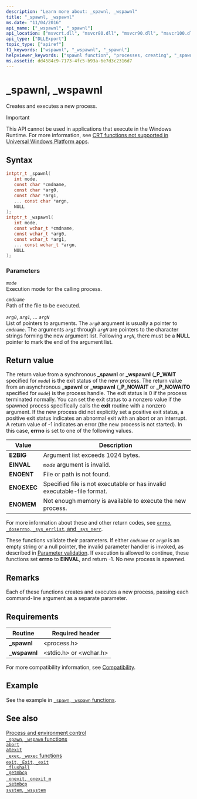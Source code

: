 ```yaml
---
description: "Learn more about: _spawnl, _wspawnl"
title: "_spawnl, _wspawnl"
ms.date: "11/04/2016"
api_name: ["_wspawnl", "_spawnl"]
api_location: ["msvcrt.dll", "msvcr80.dll", "msvcr90.dll", "msvcr100.dll", "msvcr100_clr0400.dll", "msvcr110.dll", "msvcr110_clr0400.dll", "msvcr120.dll", "msvcr120_clr0400.dll", "ucrtbase.dll", "api-ms-win-crt-process-l1-1-0.dll"]
api_type: ["DLLExport"]
topic_type: ["apiref"]
f1_keywords: ["wspawnl", "_wspawnl", "_spawnl"]
helpviewer_keywords: ["spawnl function", "processes, creating", "_spawnl function", "processes, executing new", "_wspawnl function", "wspawnl function", "process creation"]
ms.assetid: dd4584c9-7173-4fc5-b93a-6e7d3c2316d7
---
```

# _spawnl, _wspawnl

Creates and executes a new process.

> [!IMPORTANT]
> This API cannot be used in applications that execute in the Windows Runtime. For more information, see [CRT functions not supported in Universal Windows Platform apps](../../cppcx/crt-functions-not-supported-in-universal-windows-platform-apps.md).

## Syntax

```C
intptr_t _spawnl(
   int mode,
   const char *cmdname,
   const char *arg0,
   const char *arg1,
   ... const char *argn,
   NULL
);
intptr_t _wspawnl(
   int mode,
   const wchar_t *cmdname,
   const wchar_t *arg0,
   const wchar_t *arg1,
   ... const wchar_t *argn,
   NULL
);
```

### Parameters

*`mode`*\
Execution mode for the calling process.

*`cmdname`*\
Path of the file to be executed.

*`arg0`*, *`arg1`*, ... *`argN`*\
List of pointers to arguments. The *`arg0`* argument is usually a pointer to *`cmdname`*. The arguments *`arg1`* through *`argN`* are pointers to the character strings forming the new argument list. Following *`argN`*, there must be a **NULL** pointer to mark the end of the argument list.

## Return value

The return value from a synchronous **_spawnl** or **_wspawnl** (**_P_WAIT** specified for *`mode`*) is the exit status of the new process. The return value from an asynchronous **_spawnl** or **_wspawnl** (**_P_NOWAIT** or **_P_NOWAITO** specified for *`mode`*) is the process handle. The exit status is 0 if the process terminated normally. You can set the exit status to a nonzero value if the spawned process specifically calls the **exit** routine with a nonzero argument. If the new process did not explicitly set a positive exit status, a positive exit status indicates an abnormal exit with an abort or an interrupt. A return value of -1 indicates an error (the new process is not started). In this case, **errno** is set to one of the following values.

| Value | Description |
|--|--|
| **E2BIG** | Argument list exceeds 1024 bytes. |
| **EINVAL** | *`mode`* argument is invalid. |
| **ENOENT** | File or path is not found. |
| **ENOEXEC** | Specified file is not executable or has invalid executable-file format. |
| **ENOMEM** | Not enough memory is available to execute the new process. |

For more information about these and other return codes, see [`errno`, `_doserrno`, `_sys_errlist`, and `_sys_nerr`](../errno-doserrno-sys-errlist-and-sys-nerr.md).

These functions validate their parameters. If either *`cmdname`* or *`arg0`* is an empty string or a null pointer, the invalid parameter handler is invoked, as described in [Parameter validation](../parameter-validation.md). If execution is allowed to continue, these functions set **errno** to **EINVAL**, and return -1. No new process is spawned.

## Remarks

Each of these functions creates and executes a new process, passing each command-line argument as a separate parameter.

## Requirements

|Routine|Required header|
|-------------|---------------------|
|**_spawnl**|\<process.h>|
|**_wspawnl**|\<stdio.h> or \<wchar.h>|

For more compatibility information, see [Compatibility](../compatibility.md).

## Example

See the example in [`_spawn`, `_wspawn` functions](../spawn-wspawn-functions.md).

## See also

[Process and environment control](../process-and-environment-control.md)\
[`_spawn`, `_wspawn` functions](../spawn-wspawn-functions.md)\
[`abort`](abort.md)\
[`atexit`](atexit.md)\
[`_exec`, `_wexec` functions](../exec-wexec-functions.md)\
[`exit`, `_Exit`, `_exit`](exit-exit-exit.md)\
[`_flushall`](flushall.md)\
[`_getmbcp`](getmbcp.md)\
[`_onexit`, `_onexit_m`](onexit-onexit-m.md)\
[`_setmbcp`](setmbcp.md)\
[`system`, `_wsystem`](system-wsystem.md)
